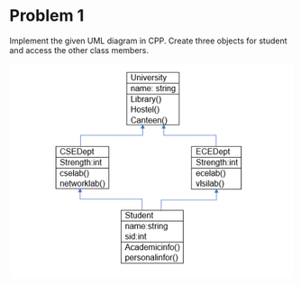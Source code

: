 # Problem 1
Implement the given UML diagram in CPP. Create three objects for student and access the other class members.

![Alt text](image.png)